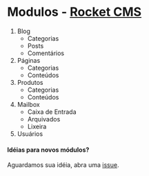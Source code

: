 
# Modulos - [Rocket CMS](readme.md)

1. Blog
	* Categorias
	* Posts
	* Comentários
2. Páginas
	* Categorias
	* Conteúdos
3. Produtos
	* Categorias
	* Conteúdos
4. Mailbox
	* Caixa de Entrada
	* Arquivados
	* Lixeira
5. Usuários


#### Idéias para novos módulos? 
Aguardamos sua idéia, abra uma [issue](https://github.com/odirleiborgert/rocket-cms/issues).

